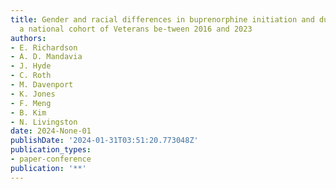 ```yaml
---
title: Gender and racial differences in buprenorphine initiation and duration among
  a national cohort of Veterans be-tween 2016 and 2023
authors:
- E. Richardson
- A. D. Mandavia
- J. Hyde
- C. Roth
- M. Davenport
- K. Jones
- F. Meng
- B. Kim
- N. Livingston
date: 2024-None-01
publishDate: '2024-01-31T03:51:20.773048Z'
publication_types:
- paper-conference
publication: '**'
---
```

